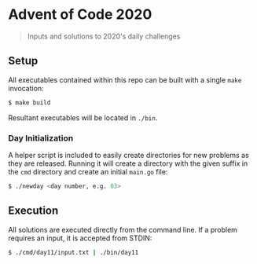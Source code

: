 # Advent of Code 2020
> Inputs and solutions to 2020's daily challenges

## Setup
All executables contained within this repo can be built with a single `make` invocation:
```bash
$ make build
```
Resultant executables will be located in `./bin`.

### Day Initialization
A helper script is included to easily create directories for new problems as they are released.  Running it will create a directory with the given suffix in the `cmd` directory and create an initial `main.go` file:
```bash
$ ./newday <day number, e.g. 03>
```

## Execution
All solutions are executed directly from the command line.  If a problem requires an input, it is accepted from STDIN:
```bash
$ ./cmd/day11/input.txt | ./bin/day11
```